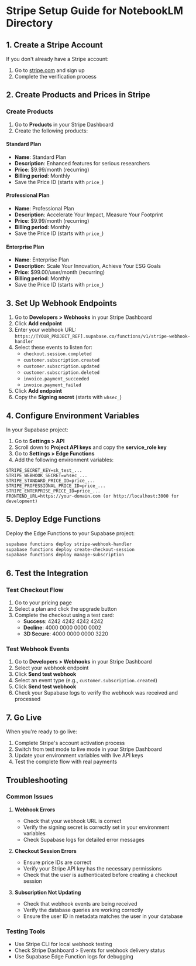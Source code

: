 # Stripe Setup Guide for NotebookLM Directory

## 1. Create a Stripe Account

If you don't already have a Stripe account:
1. Go to [stripe.com](https://stripe.com) and sign up
2. Complete the verification process

## 2. Create Products and Prices in Stripe

### Create Products
1. Go to **Products** in your Stripe Dashboard
2. Create the following products:

#### Standard Plan
- **Name**: Standard Plan
- **Description**: Enhanced features for serious researchers
- **Price**: $9.99/month (recurring)
- **Billing period**: Monthly
- Save the Price ID (starts with `price_`)

#### Professional Plan
- **Name**: Professional Plan
- **Description**: Accelerate Your Impact, Measure Your Footprint
- **Price**: $9.99/month (recurring)
- **Billing period**: Monthly
- Save the Price ID (starts with `price_`)

#### Enterprise Plan
- **Name**: Enterprise Plan
- **Description**: Scale Your Innovation, Achieve Your ESG Goals
- **Price**: $99.00/user/month (recurring)
- **Billing period**: Monthly
- Save the Price ID (starts with `price_`)

## 3. Set Up Webhook Endpoints

1. Go to **Developers > Webhooks** in your Stripe Dashboard
2. Click **Add endpoint**
3. Enter your webhook URL: `https://[YOUR_PROJECT_REF].supabase.co/functions/v1/stripe-webhook-handler`
4. Select these events to listen for:
   - `checkout.session.completed`
   - `customer.subscription.created`
   - `customer.subscription.updated`
   - `customer.subscription.deleted`
   - `invoice.payment_succeeded`
   - `invoice.payment_failed`
5. Click **Add endpoint**
6. Copy the **Signing secret** (starts with `whsec_`)

## 4. Configure Environment Variables

In your Supabase project:
1. Go to **Settings > API**
2. Scroll down to **Project API keys** and copy the **service_role key**
3. Go to **Settings > Edge Functions**
4. Add the following environment variables:

```
STRIPE_SECRET_KEY=sk_test_...
STRIPE_WEBHOOK_SECRET=whsec_...
STRIPE_STANDARD_PRICE_ID=price_...
STRIPE_PROFESSIONAL_PRICE_ID=price_...
STRIPE_ENTERPRISE_PRICE_ID=price_...
FRONTEND_URL=https://your-domain.com (or http://localhost:3000 for development)
```

## 5. Deploy Edge Functions

Deploy the Edge Functions to your Supabase project:

```bash
supabase functions deploy stripe-webhook-handler
supabase functions deploy create-checkout-session
supabase functions deploy manage-subscription
```

## 6. Test the Integration

### Test Checkout Flow
1. Go to your pricing page
2. Select a plan and click the upgrade button
3. Complete the checkout using a test card:
   - **Success**: 4242 4242 4242 4242
   - **Decline**: 4000 0000 0000 0002
   - **3D Secure**: 4000 0000 0000 3220

### Test Webhook Events
1. Go to **Developers > Webhooks** in your Stripe Dashboard
2. Select your webhook endpoint
3. Click **Send test webhook**
4. Select an event type (e.g., `customer.subscription.created`)
5. Click **Send test webhook**
6. Check your Supabase logs to verify the webhook was received and processed

## 7. Go Live

When you're ready to go live:
1. Complete Stripe's account activation process
2. Switch from test mode to live mode in your Stripe Dashboard
3. Update your environment variables with live API keys
4. Test the complete flow with real payments

## Troubleshooting

### Common Issues

1. **Webhook Errors**
   - Check that your webhook URL is correct
   - Verify the signing secret is correctly set in your environment variables
   - Check Supabase logs for detailed error messages

2. **Checkout Session Errors**
   - Ensure price IDs are correct
   - Verify your Stripe API key has the necessary permissions
   - Check that the user is authenticated before creating a checkout session

3. **Subscription Not Updating**
   - Check that webhook events are being received
   - Verify the database queries are working correctly
   - Ensure the user ID in metadata matches the user in your database

### Testing Tools

- Use Stripe CLI for local webhook testing
- Check Stripe Dashboard > Events for webhook delivery status
- Use Supabase Edge Function logs for debugging